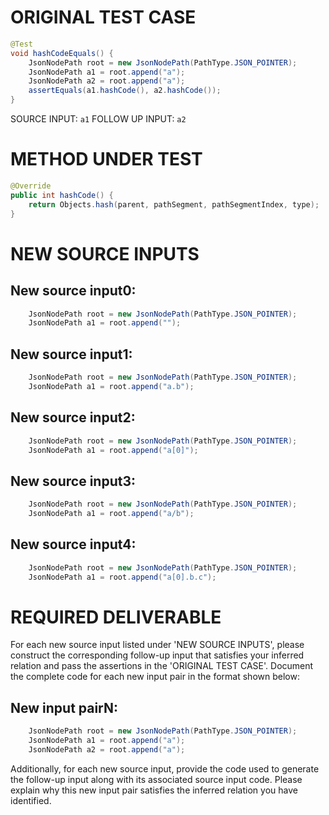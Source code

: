 # ORIGINAL TEST CASE
```java
@Test
void hashCodeEquals() {
    JsonNodePath root = new JsonNodePath(PathType.JSON_POINTER);
    JsonNodePath a1 = root.append("a");
    JsonNodePath a2 = root.append("a");
    assertEquals(a1.hashCode(), a2.hashCode());
}

```
SOURCE INPUT: `a1`
FOLLOW UP INPUT: `a2`


# METHOD UNDER TEST
```java
@Override
public int hashCode() {
    return Objects.hash(parent, pathSegment, pathSegmentIndex, type);
}

```


# NEW SOURCE INPUTS
## New source input0:
```java
    JsonNodePath root = new JsonNodePath(PathType.JSON_POINTER);
    JsonNodePath a1 = root.append("");
```

## New source input1:
```java
    JsonNodePath root = new JsonNodePath(PathType.JSON_POINTER);
    JsonNodePath a1 = root.append("a.b");
```

## New source input2:
```java
    JsonNodePath root = new JsonNodePath(PathType.JSON_POINTER);
    JsonNodePath a1 = root.append("a[0]");
```

## New source input3:
```java
    JsonNodePath root = new JsonNodePath(PathType.JSON_POINTER);
    JsonNodePath a1 = root.append("a/b");
```

## New source input4:
```java
    JsonNodePath root = new JsonNodePath(PathType.JSON_POINTER);
    JsonNodePath a1 = root.append("a[0].b.c");
```



# REQUIRED DELIVERABLE
For each new source input listed under 'NEW SOURCE INPUTS', please construct the corresponding follow-up input that satisfies your inferred relation and pass the assertions in the 'ORIGINAL TEST CASE'. Document the complete code for each new input pair in the format shown below:
## New input pairN:
```java
    JsonNodePath root = new JsonNodePath(PathType.JSON_POINTER);
    JsonNodePath a1 = root.append("a");
    JsonNodePath a2 = root.append("a");
```

Additionally, for each new source input, provide the code used to generate the follow-up input along with its associated source input code. Please explain why this new input pair satisfies the inferred relation you have identified.